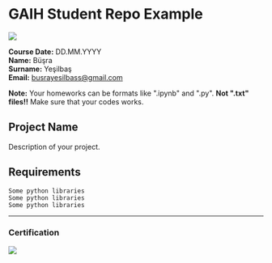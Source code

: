 # GAIH Student Repo Example
![](img/logo.png)

**Course Date:** DD.MM.YYYY  
**Name:** Büşra  
**Surname:** Yeşilbaş  
**Email:** busrayesilbass@gmail.com  

**Note:** Your homeworks can be formats like ".ipynb" and ".py". **Not ".txt" files!!** Make sure that your codes works.  

## Project Name
Description of your project.

## Requirements
```
Some python libraries
Some python libraries
Some python libraries
```
---

### Certification
![](img/certificate_ex.png)

